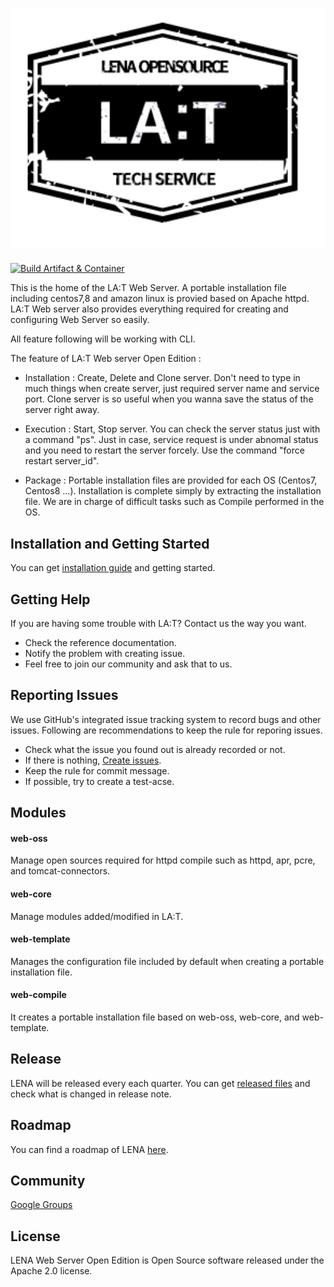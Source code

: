 

# <img src="docs/images/lat_logo.png" width="800">  
[![Build Artifact & Container](https://github.com/OpenLENA/lena-web/actions/workflows/push_build.yml/badge.svg)](https://github.com/OpenLENA/lena-web/actions/workflows/push_build.yml)


This is the home of the LA:T Web Server.
A portable installation file including centos7,8 and amazon linux is provied based on Apache httpd.
LA:T Web server also provides everything required for creating and configuring Web Server so easily.

All feature following will be working with CLI.

The feature of LA:T Web server Open Edition : 

+ Installation : Create, Delete and Clone server. Don't need to type in much things when create server, just required server name and service port.
  Clone server is so useful when you wanna save the status of the server right away.
 
+ Execution : Start, Stop server. You can check the server status just with a command "ps". Just in case, service request is under abnomal status and you need to
              restart the server forcely. Use the command "force restart server_id". 

+ Package : Portable installation files are provided for each OS (Centos7, Centos8 ...). Installation is complete simply by extracting the installation file. We are in charge of difficult tasks such as Compile performed in the OS.

## Installation and Getting Started
You can get [installation guide](https://github.com/OpenLENA/lena-web/wiki/Installation-Guide) and getting started.

## Getting Help
If you are having some trouble with LA:T? Contact us the way you want.
+ Check the reference documentation.
+ Notify the problem with creating issue.
+ Feel free to join our community and ask that to us.

## Reporting Issues
We use GitHub's integrated issue tracking system to record bugs and other issues. Following are recommendations to keep the rule for reporing issues.
+ Check what the issue you found out is already recorded or not.
+ If there is nothing, [Create issues](https://github.com/OpenLENA/lena-web/issues/new).
+ Keep the rule for commit message.
+ If possible, try to create a test-acse.

## Modules
#### web-oss
Manage open sources required for httpd compile such as httpd, apr, pcre, and tomcat-connectors.
#### web-core
Manage modules added/modified in LA:T.
#### web-template
Manages the configuration file included by default when creating a portable installation file.
#### web-compile 
It creates a portable installation file based on web-oss, web-core, and web-template.

## Release
LENA will be released every each quarter. You can get [released files](https://github.com/OpenLENA/lena-web/releases) and check what is changed in release note.

## Roadmap
You can find a roadmap of LENA [here](https://github.com/OpenLENA/lena-web/wiki/2021-Roadmap).

## Community
[Google Groups](https://groups.google.com/g/openlena)

## License
LENA Web Server Open Edition is Open Source software released under the Apache 2.0 license.
